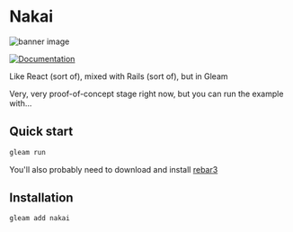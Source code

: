 # Nakai

![banner image](https://media.githubusercontent.com/media/nakaibuild/.github/main/profile/BANNER.webp)

[![Documentation](https://img.shields.io/badge/hex-docs-ffaff3)](https://hexdocs.pm/nakai/)

Like React (sort of), mixed with Rails (sort of), but in Gleam

Very, very proof-of-concept stage right now, but you can run the example with...

## Quick start

```sh
gleam run
```

You'll also probably need to download and install [rebar3](https://github.com/erlang/rebar3)

## Installation

```sh
gleam add nakai
```
